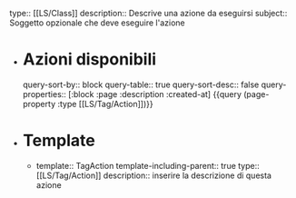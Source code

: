 type:: [[LS/Class]]
description:: Descrive una azione da eseguirsi
subject:: Soggetto opzionale che deve eseguire l'azione

- # Azioni disponibili
  query-sort-by:: block
  query-table:: true
  query-sort-desc:: false
  query-properties:: [:block :page :description :created-at]
  {{query (page-property :type [[LS/Tag/Action]])}}
- # Template
	- template:: TagAction
	  template-including-parent:: true
	  type:: [[LS/Tag/Action]]
	  description:: inserire la descrizione di questa azione